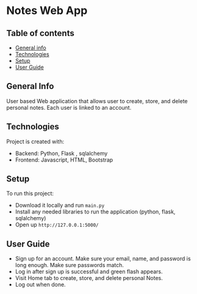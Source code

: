 # Notes Web App

## Table of contents
* [General info](#general-info)
* [Technologies](#technologies)
* [Setup](#setup)
* [User Guide](#user-guide)

## General Info
User based Web application that allows user to create, store, and delete personal notes. Each user is linked to an account.

## Technologies
Project is created with:
- Backend: Python, Flask , sqlalchemy
- Frontend: Javascript,  HTML, Bootstrap

## Setup
To run this project:
- Download it locally and run `main.py`
- Install any needed libraries to run the application (python, flask, sqlalchemy) 
- Open up `http://127.0.0.1:5000/`

## User Guide
- Sign up for an account. Make sure your email, name, and password is long enough. Make sure passwords match.
- Log in after sign up is successful and green flash appears.
- Visit Home tab to create, store, and delete personal Notes.
- Log out when done. 



